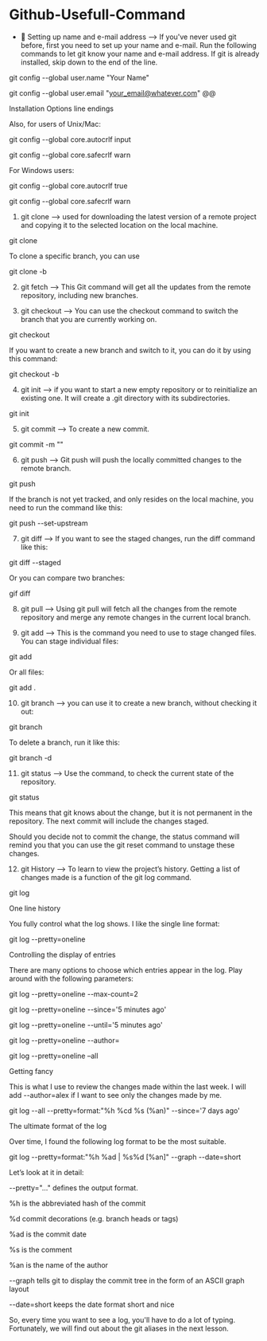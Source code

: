 # Github-Usefull-Command

- 🌱 Setting up name and e-mail address --> If you've never used git before, first you need to set up your name and e-mail. Run the following commands to let git know your name and e-mail address. If git is already installed, skip down to the end of the line. 

git config --global user.name "Your Name"
 
git config --global user.email "your_email@whatever.com" @@

 

Installation Options line endings 

Also, for users of Unix/Mac: 

git config --global core.autocrlf input 
 

git config --global core.safecrlf warn 

For Windows users: 

git config --global core.autocrlf true 
 

git config --global core.safecrlf warn 

 

1. git clone  --> used for downloading the latest version of a remote project and copying it to the selected location on the local machine. 

git clone <repository url> 

 

To clone a specific branch, you can use 

git clone <repository url> -b <branch name> 

 

2. git fetch  --> This Git command will get all the updates from the remote repository, including new branches. 

 

3. git checkout --> You can use the checkout command to switch the branch that you are currently working on. 

git checkout <branch name> 

If you want to create a new branch and switch to it, you can do it by using this command: 

git checkout -b <branch name> 

 

4. git init --> if you want to start a new empty repository or to reinitialize an existing one. It will create a .git directory with its subdirectories. 

git init <repository name> 

 

5. git commit --> To create a new commit. 

git commit -m "<commit message>" 

 

6. git push --> Git push will push the locally committed changes to the remote branch. 

git push 

 

If the branch is not yet tracked, and only resides on the local machine, you need to run the command like this: 

git push --set-upstream <remote branch> <branch name> 

 

7. git diff --> If you want to see the staged changes, run the diff command like this: 

git diff --staged 

Or you can compare two branches: 

gif diff <branch1> <branch2> 

 

8. git pull --> Using git pull will fetch all the changes from the remote repository and merge any remote changes in the current local branch. 

 

9. git add --> This is the command you need to use to stage changed files. You can stage individual files: 

git add <file path> 

Or all files: 

git add . 

 

10. git branch --> you can use it to create a new branch, without checking it out: 

git branch <new branch> 

To delete a branch, run it like this: 

git branch -d <branch name> 

 

11. git status --> Use the command, to check the current state of the repository.  

 

git status 

 

This means that git knows about the change, but it is not permanent in the repository. The next commit will include the changes staged. 

Should you decide not to commit the change, the status command will remind you that you can use the git reset command to unstage these changes. 

12. git History --> To learn to view the project’s history. Getting a list of changes made is a function of the git log command. 

 

git log 

 

One line history 

You fully control what the log shows. I like the single line format: 

 

git log --pretty=oneline 

 

Controlling the display of entries 

There are many options to choose which entries appear in the log. Play around with the following parameters: 

git log --pretty=oneline --max-count=2 
 

git log --pretty=oneline --since='5 minutes ago' 
 

git log --pretty=oneline --until='5 minutes ago' 
 

git log --pretty=oneline --author=<your name> 
 

git log --pretty=oneline –all 

 

Getting fancy 

This is what I use to review the changes made within the last week. I will add --author=alex if I want to see only the changes made by me. 

 

git log --all --pretty=format:"%h %cd %s (%an)" --since='7 days ago' 

 

The ultimate format of the log 

Over time, I found the following log format to be the most suitable. 

 

git log --pretty=format:"%h %ad | %s%d [%an]" --graph --date=short 

 

Let’s look at it in detail: 

--pretty="..." defines the output format. 

%h is the abbreviated hash of the commit 

%d commit decorations (e.g. branch heads or tags) 

%ad is the commit date 

%s is the comment 

%an is the name of the author 

--graph tells git to display the commit tree in the form of an ASCII graph layout 

--date=short keeps the date format short and nice 

So, every time you want to see a log, you'll have to do a lot of typing. Fortunately, we will find out about the git aliases in the next lesson. 
